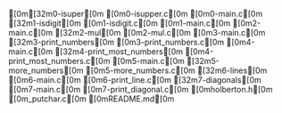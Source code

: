 [0m[32m0-isuper[0m
[0m0-isupper.c[0m
[0m0-main.c[0m
[32m1-isdigit[0m
[0m1-isdigit.c[0m
[0m1-main.c[0m
[0m2-main.c[0m
[32m2-mul[0m
[0m2-mul.c[0m
[0m3-main.c[0m
[32m3-print_numbers[0m
[0m3-print_numbers.c[0m
[0m4-main.c[0m
[32m4-print_most_numbers[0m
[0m4-print_most_numbers.c[0m
[0m5-main.c[0m
[32m5-more_numbers[0m
[0m5-more_numbers.c[0m
[32m6-lines[0m
[0m6-main.c[0m
[0m6-print_line.c[0m
[32m7-diagonals[0m
[0m7-main.c[0m
[0m7-print_diagonal.c[0m
[0mholberton.h[0m
[0m_putchar.c[0m
[0mREADME.md[0m
